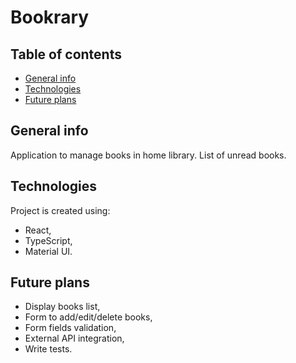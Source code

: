 # Bookrary

## Table of contents

- [General info](#general-info)
- [Technologies](#technologies)
- [Future plans](#future-plans)

## General info

Application to manage books in home library. List of unread books.

## Technologies

Project is created using:

- React,
- TypeScript,
- Material UI.

## Future plans

- Display books list,
- Form to add/edit/delete books,
- Form fields validation,
- External API integration,
- Write tests.
